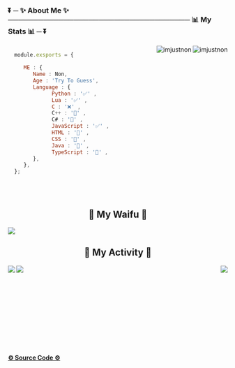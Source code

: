 <h1 align="center" 👻 W E L C O M E ➖ T O ➖ M Y ➖ P R O F I L E 👻</h1>

<h3 align="left">⏬ ─ ✨ <strong>About Me</strong> ✨ ──────────────────────────────────── 📊 <strong>My Stats</strong> 📊 ─ ⏬</h3> 


<img align="right" src="https://github-readme-stats.vercel.app/api?username=ImJustNon&&show_icons=true&title_color=427bff&icon_color=bb2acf&text_color=000000&bg_color=FFFFFF" alt="imjustnon"/>
<img align="right" src="https://github-readme-streak-stats.herokuapp.com/?user=imjustnon&" alt="imjustnon"/> 

```js

  module.exsports = {
  
     ME : {
        Name : Non,
        Age : 'Try To Guess',
        Language : {
              Python : '✅' ,
              Lua : '✅' ,
              C : '❌' ,
              C++ : '📙' ,
              C# : '📙' ,
              JavaScript : '✅' ,
              HTML : '📙' ,
              CSS : '📙' ,
              Java : '📙' ,
              TypeScript : '📙' ,
        },
     },
  };
```
<br /> <br /> 


<h2 align="center">💖 My Waifu 💖</h2>

<img align="center" href="https://www.youtube.com/channel/UCLNBff3KDEUxdfH_lkvyOKQ" src="https://cdn.discordapp.com/attachments/770239077273436190/956127559375020102/1.png"/>

<!-- 
<h2 align="center">📓 Languages And Tools 🔨<h2>

<p align="center"> 
  <a href="https://www.gnu.org/software/bash/" target="_blank"> 
     <img src="" alt="bash" width="40" height="40"/> 
  </a> 
</p> -->

<h2 align="center">🎨 <strong>My Activity</strong> 🎨</h2>

<img align="center" src="https://komarev.com/ghpvc/?username=imjustnon&label=Profile%20views&color=0e75b6&style=flat" />
<img align="left" src="https://github-readme-stats.vercel.app/api/top-langs?username=imjustnon&show_icons=true&locale=en&layout=compact" />
<img align="right" src="https://github-profile-trophy.vercel.app/?username=imjustnon&row=2&column=3" />

<br /> <br /> <br /> <br /> <br /> <br /> <br /> <br /> <br />

<h4>
  <a href="https://github.com/ImJustNon/ImJustNon" target="_blank">
    <strong>⚙ Source Code ⚙</strong>
  </a>
</h4>
  
<!--Helpful Website For Make Your README.md : https://rahuldkjain.github.io/gh-profile-readme-generator/ -->


